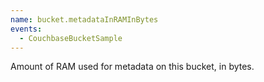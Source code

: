 ```yaml
---
name: bucket.metadataInRAMInBytes
events:
  - CouchbaseBucketSample
---
```


Amount of RAM used for metadata on this bucket, in bytes.